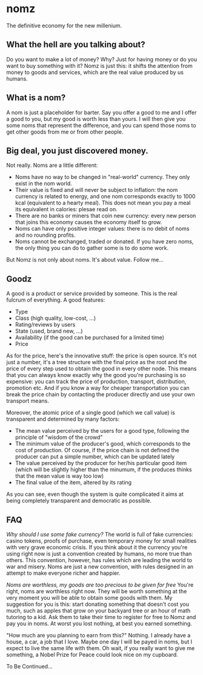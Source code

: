 nomz
====

The definitive economy for the new millenium.

What the hell are you talking about?
------------------------------------

Do you want to make a lot of money? Why? Just for having money or do you want to buy something with it? Nomz is just this: it shifts the attention from money to goods and services, which are the real value produced by us humans.

What is a nom?
--------------

A nom is just a placeholder for barter. Say you offer a good to me and I offer a good to you, but my good is worth less than yours. I will then give you some noms that represent the difference, and you can spend those noms to get other goods from me or from other people.

Big deal, you just discovered money.
------------------------------------

Not really. Noms are a little different:

- Noms have no way to be changed in "real-world" currency. They only exist in the nom world.
- Their value is fixed and will never be subject to inflation: the nom currency is related to energy, and one nom corresponds exactly to 1000 kcal (equivalent to a hearty meal). This does not mean you pay a meal its equivalent in calories: plesae read on.
- There are no banks or miners that coin new currency: every new person that joins this economy causes the economy itself to grow.
- Noms can have only positive integer values: there is no debit of noms and no rounding profits.
- Noms cannot be exchanged, traded or donated. If you have zero noms, the only thing you can do to gather some is to do some work.

But Nomz is not only about noms. It's about value. Follow me...

Goodz
-----

A good is a product or service provided by someone. This is the real fulcrum of everything. A good features:

- Type
- Class (high quality, low-cost, ...)
- Rating/reviews by users
- State (used, brand new, ...)
- Availability (if the good can be purchased for a limited time)
- Price

As for the price, here's the innovative stuff: the price is open source. It's not just a number, it's a tree structure with the final price as the root and the price of every step used to obtain the good in every other node. This means that you can always know exactly why the good you're purchasing is so expensive: you can track the price of production, transport, distribution, promotion etc. And if you know a way for cheaper transportation you can break the price chain by contacting the producer directly and use your own transport means.

Moreover, the atomic price of a single good (which we call value) is transparent and determined by many factors:

- The mean value perceived by the users for a good type, following the principle of "wisdom of the crowd"
- The minimum value of the producer's good, which corresponds to the cost of production. Of course, if the price chain is not defined the producer can put a simple number, which can be updated lately
- The value perceived by the producer for her/his particular good item (which will be slightly higher than the minumum, if the produces thinks that the mean value is way too low)
- The final value of the item, altered by its rating

As you can see, even though the system is quite complicated it aims at being completely transparent and democratic as possible.

FAQ
---

*Why should I use some fake currency?*
The world is full of fake currencies: casino tokens, proofs of purchase, even temporary money for small realities with very grave economic crisis. If you think about it the currency you're using right now is just a convention created by humans, no more true than others. This convention, however, has rules which are leading the world to war and misery. Noms are just a new convention, with rules designed in an attempt to make everyone richer and happier.

*Noms are worthless, my goods are too precious to be given for free*
You're right, noms are worthless right now. They will be worth something at the very moment you will be able to obtain some goods with them. My suggestion for you is this: start donating something that doesn't cost you much, such as apples that grow on your backyard tree or an hour of math tutoring to a kid. Ask them to take their time to register for free to Nomz and pay you in noms. At worst you lost nothing, at best you earned something.

"How much are you planning to earn from this?"
Nothing. I already have a house, a car, a job that I love. Maybe one day I will be payed in noms, but I expect to live the same life with them. Oh wait, if you really want to give me something, a Nobel Prize for Peace could look nice on my cupboard.

To Be Continued...
